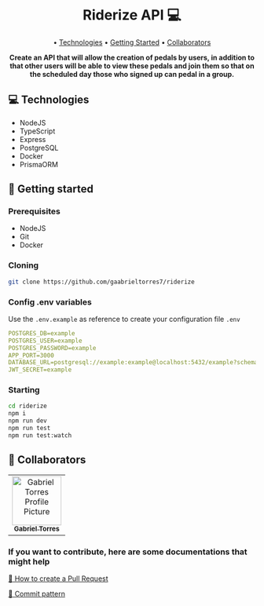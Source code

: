 <h1 align="center" style="font-weight: bold;">Riderize API 💻</h1>

<p align="center">
 • <a href="#technologies">Technologies</a> • 
 <a href="#started">Getting Started</a> • 
 <a href="#colab">Collaborators</a>
</p>

<p align="center">
    <b>Create an API that will allow the creation of pedals by users, in addition to that other users will be able to view these pedals and join them so that on the scheduled day those who signed up can pedal in a group.</b>
</p>

<h2 id="technologies">💻 Technologies</h2>

- NodeJS
- TypeScript
- Express
- PostgreSQL
- Docker
- PrismaORM

<h2 id="started">🚀 Getting started</h2>

<h3>Prerequisites</h3>

- NodeJS
- Git
- Docker

<h3>Cloning</h3>

```bash
git clone https://github.com/gaabrieltorres7/riderize
```

<h3>Config .env variables</h2>

Use the `.env.example` as reference to create your configuration file `.env`

```yaml
POSTGRES_DB=example
POSTGRES_USER=example
POSTGRES_PASSWORD=example
APP_PORT=3000
DATABASE_URL=postgresql://example:example@localhost:5432/example?schema=public
JWT_SECRET=example
```

<h3>Starting</h3>

```bash
cd riderize
npm i
npm run dev
npm run test
npm run test:watch
```

<h2 id="colab">🤝 Collaborators</h2>

<table>
  <tr>
    <td align="center">
      <a href="#">
        <img src="https://avatars.githubusercontent.com/u/98062444?v=4" width="100px;" alt="Gabriel Torres Profile Picture"/><br>
        <sub>
          <b>Gabriel Torres</b>
        </sub>
      </a>
    </td>
  </tr>
</table>

<h3>If you want to contribute, here are some documentations that might help</h3>

[📝 How to create a Pull Request](https://www.atlassian.com/br/git/tutorials/making-a-pull-request)

[💾 Commit pattern](https://gist.github.com/joshbuchea/6f47e86d2510bce28f8e7f42ae84c716)
